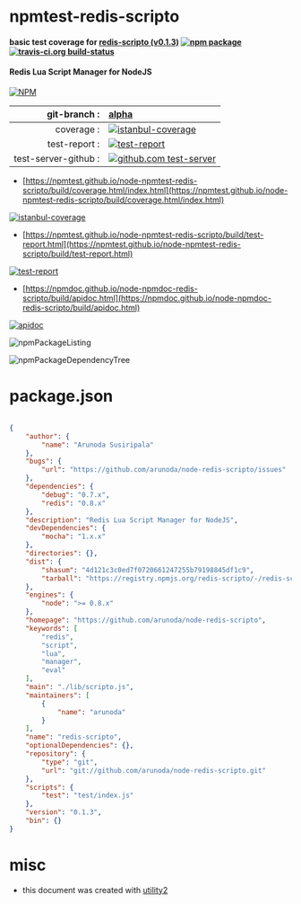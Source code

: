 # npmtest-redis-scripto

#### basic test coverage for  [redis-scripto (v0.1.3)](https://github.com/arunoda/node-redis-scripto)  [![npm package](https://img.shields.io/npm/v/npmtest-redis-scripto.svg?style=flat-square)](https://www.npmjs.org/package/npmtest-redis-scripto) [![travis-ci.org build-status](https://api.travis-ci.org/npmtest/node-npmtest-redis-scripto.svg)](https://travis-ci.org/npmtest/node-npmtest-redis-scripto)

#### Redis Lua Script Manager for NodeJS

[![NPM](https://nodei.co/npm/redis-scripto.png?downloads=true&downloadRank=true&stars=true)](https://www.npmjs.com/package/redis-scripto)

| git-branch : | [alpha](https://github.com/npmtest/node-npmtest-redis-scripto/tree/alpha)|
|--:|:--|
| coverage : | [![istanbul-coverage](https://npmtest.github.io/node-npmtest-redis-scripto/build/coverage.badge.svg)](https://npmtest.github.io/node-npmtest-redis-scripto/build/coverage.html/index.html)|
| test-report : | [![test-report](https://npmtest.github.io/node-npmtest-redis-scripto/build/test-report.badge.svg)](https://npmtest.github.io/node-npmtest-redis-scripto/build/test-report.html)|
| test-server-github : | [![github.com test-server](https://npmtest.github.io/node-npmtest-redis-scripto/GitHub-Mark-32px.png)](https://npmtest.github.io/node-npmtest-redis-scripto/build/app/index.html) | | build-artifacts : | [![build-artifacts](https://npmtest.github.io/node-npmtest-redis-scripto/glyphicons_144_folder_open.png)](https://github.com/npmtest/node-npmtest-redis-scripto/tree/gh-pages/build)|

- [https://npmtest.github.io/node-npmtest-redis-scripto/build/coverage.html/index.html](https://npmtest.github.io/node-npmtest-redis-scripto/build/coverage.html/index.html)

[![istanbul-coverage](https://npmtest.github.io/node-npmtest-redis-scripto/build/screenCapture.buildCi.browser.%252Ftmp%252Fbuild%252Fcoverage.lib.html.png)](https://npmtest.github.io/node-npmtest-redis-scripto/build/coverage.html/index.html)

- [https://npmtest.github.io/node-npmtest-redis-scripto/build/test-report.html](https://npmtest.github.io/node-npmtest-redis-scripto/build/test-report.html)

[![test-report](https://npmtest.github.io/node-npmtest-redis-scripto/build/screenCapture.buildCi.browser.%252Ftmp%252Fbuild%252Ftest-report.html.png)](https://npmtest.github.io/node-npmtest-redis-scripto/build/test-report.html)

- [https://npmdoc.github.io/node-npmdoc-redis-scripto/build/apidoc.html](https://npmdoc.github.io/node-npmdoc-redis-scripto/build/apidoc.html)

[![apidoc](https://npmdoc.github.io/node-npmdoc-redis-scripto/build/screenCapture.buildCi.browser.%252Ftmp%252Fbuild%252Fapidoc.html.png)](https://npmdoc.github.io/node-npmdoc-redis-scripto/build/apidoc.html)

![npmPackageListing](https://npmtest.github.io/node-npmtest-redis-scripto/build/screenCapture.npmPackageListing.svg)

![npmPackageDependencyTree](https://npmtest.github.io/node-npmtest-redis-scripto/build/screenCapture.npmPackageDependencyTree.svg)



# package.json

```json

{
    "author": {
        "name": "Arunoda Susiripala"
    },
    "bugs": {
        "url": "https://github.com/arunoda/node-redis-scripto/issues"
    },
    "dependencies": {
        "debug": "0.7.x",
        "redis": "0.8.x"
    },
    "description": "Redis Lua Script Manager for NodeJS",
    "devDependencies": {
        "mocha": "1.x.x"
    },
    "directories": {},
    "dist": {
        "shasum": "4d121c3c0ed7f0720661247255b79198845df1c9",
        "tarball": "https://registry.npmjs.org/redis-scripto/-/redis-scripto-0.1.3.tgz"
    },
    "engines": {
        "node": ">= 0.8.x"
    },
    "homepage": "https://github.com/arunoda/node-redis-scripto",
    "keywords": [
        "redis",
        "script",
        "lua",
        "manager",
        "eval"
    ],
    "main": "./lib/scripto.js",
    "maintainers": [
        {
            "name": "arunoda"
        }
    ],
    "name": "redis-scripto",
    "optionalDependencies": {},
    "repository": {
        "type": "git",
        "url": "git://github.com/arunoda/node-redis-scripto.git"
    },
    "scripts": {
        "test": "test/index.js"
    },
    "version": "0.1.3",
    "bin": {}
}
```



# misc
- this document was created with [utility2](https://github.com/kaizhu256/node-utility2)
